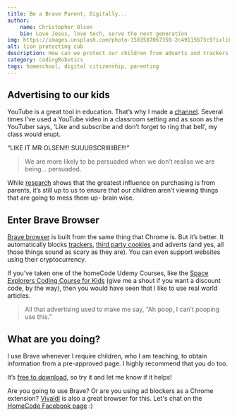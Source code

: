 ```yaml
---
title: Be a Brave Parent, Digitally...
author:
    name: Christopher Olsen
    bio: Love Jesus, love tech, serve the next generation
img: https://images.unsplash.com/photo-1583587067350-2c49115673c9?ixlib=rb-1.2.1&ixid=eyJhcHBfaWQiOjEyMDd9&auto=format&fit=crop&w=1350&q=80
alt: lion protecting cub
description: How can we protect our children from adverts and trackers when they research? Be Brave, of course.
category: codingRobotics
tags: homeschool, digital citizenship, parenting
---
```


## Advertising to our kids
YouTube is a great tool in education. That’s why I made a [channel](https://youtube.com/c/ChristopherOlsen777). Several times I’ve used a YouTube video in a classroom setting and as soon as the YouTuber says, ‘Like and subscribe and don’t forget to ring that bell’, my class would erupt.

“LIKE IT MR OLSEN!!! SUUUBSCRIIIIIBE!!!”

>We are more likely to be persuaded when we don’t realise we are being… persuaded.

While [research](https://www.tandfonline.com/doi/abs/10.1080/02650487.1999.11104771) shows that the greatest influence on purchasing is from parents, it’s still up to us to ensure that our children aren’t viewing things that are going to mess them up- brain wise.

## Enter Brave Browser

[Brave browser](https://brave.com) is built from the same thing that Chrome is. But it’s better. It automatically blocks [trackers](https://blog.mozilla.org/firefox/what-is-a-web-tracker/), [third party cookies](https://blog.mozilla.org/firefox/how-to-stop-third-party-tracking-on-health-sites/) and adverts (and yes, all those things sound as scary as they are). You can even support websites using their cryptocurrency.

If you’ve taken one of the homeCode Udemy Courses, like the [Space Explorers Coding Course for Kids](https://www.udemy.com/course/space-explorers-coding-course-for-kids/?referralCode=DE8D3C487174A5BF372D) (give me a shout if you want a discount code, by the way), then you would have seen that I like to use real world articles.

>All that advertising used to make me say, “Ah poop, I can’t pooping use this.”

## What are you doing?
I use Brave whenever I require children, who I am teaching, to obtain information from a pre-approved page. I highly recommend that you do too.

It’s [free to download](https://brave.com), so try it and let me know if it helps!

Are you going to use Brave? Or are you using ad blockers as a Chrome extension? [Vivaldi](https://vivaldi.com) is also a great browser for this. Let's chat on the [HomeCode Facebook page](https://facebook.com/hoecodegeorge) :)